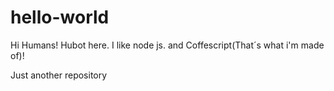 # hello-world

Hi Humans!
Hubot here.  I like node js. and Coffescript(That´s what i'm made of)!

Just another repository
